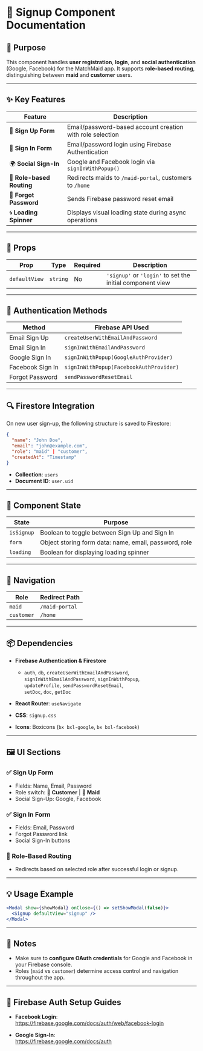 # 🔐 Signup Component Documentation

## 📌 Purpose
This component handles **user registration**, **login**, and **social authentication** (Google, Facebook) for the MatchMaid app. It supports **role-based routing**, distinguishing between **maid** and **customer** users.

---

## ✨ Key Features

| Feature             | Description                                                                 |
|---------------------|-----------------------------------------------------------------------------|
| 📝 **Sign Up Form**     | Email/password-based account creation with role selection                  |
| 🔐 **Sign In Form**     | Email/password login using Firebase Authentication                        |
| 🌍 **Social Sign-In**   | Google and Facebook login via `signInWithPopup()`                          |
| 🧭 **Role-based Routing** | Redirects maids to `/maid-portal`, customers to `/home`                  |
| 📧 **Forgot Password**  | Sends Firebase password reset email                                       |
| 🌀 **Loading Spinner**   | Displays visual loading state during async operations                    |

---

## 🧩 Props

| Prop          | Type     | Required | Description                                            |
|---------------|----------|----------|--------------------------------------------------------|
| `defaultView` | `string` | No       | `'signup'` or `'login'` to set the initial component view |

---

## 🔐 Authentication Methods

| Method             | Firebase API Used                               |
|--------------------|--------------------------------------------------|
| Email Sign Up      | `createUserWithEmailAndPassword`                |
| Email Sign In      | `signInWithEmailAndPassword`                    |
| Google Sign In     | `signInWithPopup(GoogleAuthProvider)`           |
| Facebook Sign In   | `signInWithPopup(FacebookAuthProvider)`         |
| Forgot Password    | `sendPasswordResetEmail`                        |

---

## 🔍 Firestore Integration

On new user sign-up, the following structure is saved to Firestore:

```json
{
  "name": "John Doe",
  "email": "john@example.com",
  "role": "maid" | "customer",
  "createdAt": "Timestamp"
}
```

- **Collection**: `users`  
- **Document ID**: `user.uid`

---

## 🧠 Component State

| State       | Purpose                                          |
|-------------|--------------------------------------------------|
| `isSignup`  | Boolean to toggle between Sign Up and Sign In    |
| `form`      | Object storing form data: name, email, password, role |
| `loading`   | Boolean for displaying loading spinner            |

---

## 🚦 Navigation

| Role      | Redirect Path  |
|-----------|----------------|
| `maid`    | `/maid-portal` |
| `customer`| `/home`        |

---

## 📦 Dependencies

- **Firebase Authentication & Firestore**  
  - `auth`, `db`, `createUserWithEmailAndPassword`,  
    `signInWithEmailAndPassword`, `signInWithPopup`,  
    `updateProfile`, `sendPasswordResetEmail`,  
    `setDoc`, `doc`, `getDoc`

- **React Router**: `useNavigate`  
- **CSS**: `signup.css`  
- **Icons**: Boxicons (`bx bxl-google`, `bx bxl-facebook`)

---

## 🖼 UI Sections

### ✅ Sign Up Form
- Fields: Name, Email, Password  
- Role switch: 🧹 **Customer** | 🧼 **Maid**  
- Social Sign-Up: Google, Facebook

### ✅ Sign In Form
- Fields: Email, Password  
- Forgot Password link  
- Social Sign-In buttons

### 🔁 Role-Based Routing
- Redirects based on selected role after successful login or signup.

---

## 💡 Usage Example

```jsx
<Modal show={showModal} onClose={() => setShowModal(false)}>
  <Signup defaultView="signup" />
</Modal>
```

---

## 📌 Notes

- Make sure to **configure OAuth credentials** for Google and Facebook in your Firebase console.
- Roles (`maid` vs `customer`) determine access control and navigation throughout the app.

---

## 🔗 Firebase Auth Setup Guides

- **Facebook Login**:  
  https://firebase.google.com/docs/auth/web/facebook-login

- **Google Sign-In**:  
  https://firebase.google.com/docs/auth